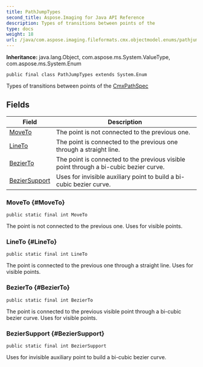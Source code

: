 ```yaml
---
title: PathJumpTypes
second_title: Aspose.Imaging for Java API Reference
description: Types of transitions between points of the
type: docs
weight: 18
url: /java/com.aspose.imaging.fileformats.cmx.objectmodel.enums/pathjumptypes/
---
```

**Inheritance:**
java.lang.Object, com.aspose.ms.System.ValueType, com.aspose.ms.System.Enum
```
public final class PathJumpTypes extends System.Enum
```

Types of transitions between points of the [CmxPathSpec](../../com.aspose.imaging.fileformats.cmx.objectmodel.specs/cmxpathspec)
## Fields

| Field | Description |
| --- | --- |
| [MoveTo](#MoveTo) | The point is not connected to the previous one. |
| [LineTo](#LineTo) | The point is connected to the previous one through a straight line. |
| [BezierTo](#BezierTo) | The point is connected to the previous visible point through a bi-cubic bezier curve. |
| [BezierSupport](#BezierSupport) | Uses for invisible auxiliary point to build a bi-cubic bezier curve. |
### MoveTo {#MoveTo}
```
public static final int MoveTo
```


The point is not connected to the previous one. Uses for visible points.

### LineTo {#LineTo}
```
public static final int LineTo
```


The point is connected to the previous one through a straight line. Uses for visible points.

### BezierTo {#BezierTo}
```
public static final int BezierTo
```


The point is connected to the previous visible point through a bi-cubic bezier curve. Uses for visible points.

### BezierSupport {#BezierSupport}
```
public static final int BezierSupport
```


Uses for invisible auxiliary point to build a bi-cubic bezier curve.

